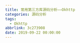 ```yaml
---
title: 常用第三方库源码分析——Okhttp
categories: 源码分析
tags:
  - Okhttp
abbrlink: 3c273908
date: 2019-09-22 00:00:00
---
```


